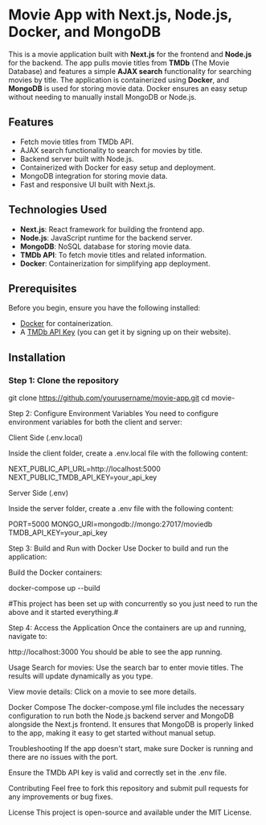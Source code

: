 # Movie App with Next.js, Node.js, Docker, and MongoDB

This is a movie application built with **Next.js** for the frontend and **Node.js** for the backend. The app pulls movie titles from **TMDb** (The Movie Database) and features a simple **AJAX search** functionality for searching movies by title. The application is containerized using **Docker**, and **MongoDB** is used for storing movie data. Docker ensures an easy setup without needing to manually install MongoDB or Node.js.

## Features

- Fetch movie titles from TMDb API.
- AJAX search functionality to search for movies by title.
- Backend server built with Node.js.
- Containerized with Docker for easy setup and deployment.
- MongoDB integration for storing movie data.
- Fast and responsive UI built with Next.js.

## Technologies Used

- **Next.js**: React framework for building the frontend app.
- **Node.js**: JavaScript runtime for the backend server.
- **MongoDB**: NoSQL database for storing movie data.
- **TMDb API**: To fetch movie titles and related information.
- **Docker**: Containerization for simplifying app deployment.

## Prerequisites

Before you begin, ensure you have the following installed:

- [Docker](https://www.docker.com/get-started) for containerization.
- A [TMDb API Key](https://www.themoviedb.org/settings/api) (you can get it by signing up on their website).

## Installation

### Step 1: Clone the repository


git clone https://github.com/yourusername/movie-app.git
cd movie-

Step 2: Configure Environment Variables
You need to configure environment variables for both the client and server:

Client Side (.env.local)

Inside the client folder, create a .env.local file with the following content:


NEXT_PUBLIC_API_URL=http://localhost:5000
NEXT_PUBLIC_TMDB_API_KEY=your_api_key


Server Side (.env)

Inside the server folder, create a .env file with the following content:


PORT=5000
MONGO_URI=mongodb://mongo:27017/moviedb
TMDB_API_KEY=your_api_key


Step 3: Build and Run with Docker
Use Docker to build and run the application:

Build the Docker containers:

docker-compose up --build

#This project has been set up with concurrently so you just need to run the above and it started everything.#

Step 4: Access the Application
Once the containers are up and running, navigate to:


http://localhost:3000
You should be able to see the app running.

Usage
Search for movies: Use the search bar to enter movie titles. The results will update dynamically as you type.

View movie details: Click on a movie to see more details.

Docker Compose
The docker-compose.yml file includes the necessary configuration to run both the Node.js backend server and MongoDB alongside the Next.js frontend. It ensures that MongoDB is properly linked to the app, making it easy to get started without manual setup.

Troubleshooting
If the app doesn't start, make sure Docker is running and there are no issues with the port.

Ensure the TMDb API key is valid and correctly set in the .env file.

Contributing
Feel free to fork this repository and submit pull requests for any improvements or bug fixes.

License
This project is open-source and available under the MIT License.